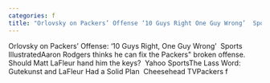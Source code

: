 ```yaml
---
categories: f
title: "Orlovsky on Packers’ Offense ‘10 Guys Right One Guy Wrong’  Sports Illustrated"
---
```

Orlovsky on Packers’ Offense: ‘10 Guys Right, One Guy Wrong’&nbsp;&nbsp;Sports IllustratedAaron Rodgers thinks he can fix the Packers" broken offense. Should Matt LaFleur hand him the keys?&nbsp;&nbsp;Yahoo SportsThe Lass Word: Gutekunst and LaFleur Had a Solid Plan&nbsp;&nbsp;Cheesehead TVPackers f